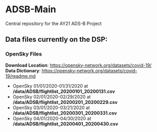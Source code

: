 # ADSB-Main
Central repository for the AY21 ADS-B Project

## Data files currently on the DSP:
### OpenSky Files 
**Download Location**: https://opensky-network.org/datasets/covid-19/  
**Data Dictionary**: https://opensky-network.org/datasets/covid-19/readme.md
- OpenSky 01/01/2020-01/31/2020 at **/data/ADSB/flightlist_20200101_20200131.csv**
- OpenSky 02/01/2020-02/29/2020 at **/data/ADSB/flightlist_20200201_20200229.csv**
- OpenSky 03/01/2020-03/21/2020 at **/data/ADSB/flightlist_20200301_20200331.csv**
- OpenSky 04/01/2020-04/30/2020 at **/data/ADSB/flightlist_20200401_20200430.csv**
